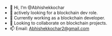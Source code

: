 - 👋 Hi, I’m @Abhishekkochar
- 👀 actively looking for a blockchain dev role.
- 🌱 Currently working as a blockchain developer.
- 💞️ Looking to collaborate on blockchain projects.
- 📫 Email: Abhishekkochar2@gmail.com

<!---
Abhishekkochar/Abhishekkochar is a ✨ special ✨ repository because its `README.md` (this file) appears on your GitHub profile.
You can click the Preview link to take a look at your changes.
--->
